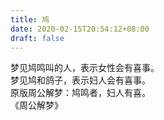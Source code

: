 ```yaml
---
title: 鸠
date: 2020-02-15T20:54:12+08:00
draft: false
---
```


梦见鸠鸣叫的人，表示女性会有喜事。<br>
梦见鸠和鸽子，表示妇人会有喜事。<br>
原版周公解梦：鸠鸣者，妇人有喜。<br>
《周公解梦》